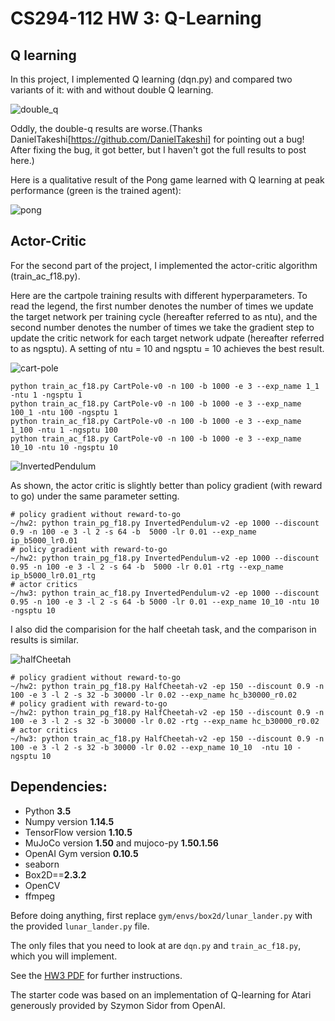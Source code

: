 # CS294-112 HW 3: Q-Learning

## Q learning
In this project, I implemented Q learning (dqn.py) and compared two variants of it: with and without double Q learning.

![double_q](img/qlearning_pong_reward.png)

Oddly, the double-q results are worse.(Thanks DanielTakeshi[https://github.com/DanielTakeshi] for pointing out a bug! After fixing the bug, it got better, but I haven't got the full results to post here.)

Here is a qualitative result of the Pong game learned with Q learning at peak performance (green is the trained agent):

![pong](img/pong.gif)

## Actor-Critic

For the second part of the project, I implemented the actor-critic algorithm (train_ac_f18.py). 

Here are the cartpole training results with different hyperparameters. To read the legend, the first number denotes the number of times we update the target network per training cycle (hereafter referred to as ntu), and the second number denotes the number of times we take the gradient step to update the critic network for each target network udpate (hereafter referred to as ngsptu). A setting of ntu = 10 and ngsptu = 10 achieves the best result.

![cart-pole](img/actor_critic_cartpole.png)

```
python train_ac_f18.py CartPole-v0 -n 100 -b 1000 -e 3 --exp_name 1_1 -ntu 1 -ngsptu 1
python train_ac_f18.py CartPole-v0 -n 100 -b 1000 -e 3 --exp_name 100_1 -ntu 100 -ngsptu 1
python train_ac_f18.py CartPole-v0 -n 100 -b 1000 -e 3 --exp_name 1_100 -ntu 1 -ngsptu 100
python train_ac_f18.py CartPole-v0 -n 100 -b 1000 -e 3 --exp_name 10_10 -ntu 10 -ngsptu 10
```

![InvertedPendulum](img/inverted_pendulum_10_10.png)

As shown, the actor critic is slightly better than policy gradient (with reward to go) under the same parameter setting.

```
# policy gradient without reward-to-go
~/hw2: python train_pg_f18.py InvertedPendulum-v2 -ep 1000 --discount 0.9 -n 100 -e 3 -l 2 -s 64 -b  5000 -lr 0.01 --exp_name ip_b5000_lr0.01
# policy gradient with reward-to-go
~/hw2: python train_pg_f18.py InvertedPendulum-v2 -ep 1000 --discount 0.95 -n 100 -e 3 -l 2 -s 64 -b  5000 -lr 0.01 -rtg --exp_name ip_b5000_lr0.01_rtg
# actor critics
~/hw3: python train_ac_f18.py InvertedPendulum-v2 -ep 1000 --discount  0.95 -n 100 -e 3 -l 2 -s 64 -b 5000 -lr 0.01 --exp_name 10_10 -ntu 10 -ngsptu 10
```

I also did the comparision for the half cheetah task, and the comparison in results is similar.

![halfCheetah](img/half-cheetah.png)

```
# policy gradient without reward-to-go
~/hw2: python train_pg_f18.py HalfCheetah-v2 -ep 150 --discount 0.9 -n 100 -e 3 -l 2 -s 32 -b 30000 -lr 0.02 --exp_name hc_b30000_r0.02
# policy gradient with reward-to-go
~/hw2: python train_pg_f18.py HalfCheetah-v2 -ep 150 --discount 0.9 -n 100 -e 3 -l 2 -s 32 -b 30000 -lr 0.02 -rtg --exp_name hc_b30000_r0.02
# actor critics
~/hw3: python train_ac_f18.py HalfCheetah-v2 -ep 150 --discount 0.9 -n 100 -e 3 -l 2 -s 32 -b 30000 -lr 0.02 --exp_name 10_10  -ntu 10 -ngsptu 10
```

## Dependencies:
 * Python **3.5**
 * Numpy version **1.14.5**
 * TensorFlow version **1.10.5**
 * MuJoCo version **1.50** and mujoco-py **1.50.1.56**
 * OpenAI Gym version **0.10.5**
 * seaborn
 * Box2D==**2.3.2**
 * OpenCV
 * ffmpeg

Before doing anything, first replace `gym/envs/box2d/lunar_lander.py` with the provided `lunar_lander.py` file.

The only files that you need to look at are `dqn.py` and `train_ac_f18.py`, which you will implement.

See the [HW3 PDF](http://rail.eecs.berkeley.edu/deeprlcourse/static/homeworks/hw3.pdf) for further instructions.

The starter code was based on an implementation of Q-learning for Atari generously provided by Szymon Sidor from OpenAI.

